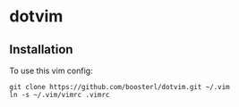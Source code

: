 # dotvim
## Installation
To use this vim config:
```
git clone https://github.com/boosterl/dotvim.git ~/.vim
ln -s ~/.vim/vimrc .vimrc
``` 
